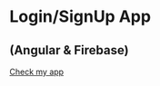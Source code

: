 # Login/SignUp App

## (Angular & Firebase)

[Check my app](https://brave-leavitt-94048f.netlify.com/ "Login SignUp App")
